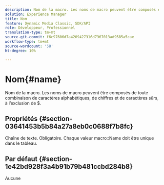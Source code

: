 ```yaml
---
description: Nom de la macro. Les noms de macro peuvent être composés de toute combinaison de caractères alphabétiques, de chiffres et de caractères sûrs, à l’exclusion de $.
solution: Experience Manager
title: Nom
feature: Dynamic Media Classic, SDK/API
role: Développeur, Professionnel
translation-type: tm+mt
source-git-commit: f6c97606d7a4209427316d7367013ad9585a5cae
workflow-type: tm+mt
source-wordcount: '58'
ht-degree: 10%

---
```



# Nom{#name}

Nom de la macro. Les noms de macro peuvent être composés de toute combinaison de caractères alphabétiques, de chiffres et de caractères sûrs, à l’exclusion de $.

## Propriétés {#section-03641453b5b84a27a8eb0c0688f7b8fc}

Chaîne de texte. Obligatoire. Chaque valeur macro::Name doit être unique dans le tableau.

## Par défaut {#section-1e42bd928f3a4b91b79b481ccbd284b8}

Aucune
